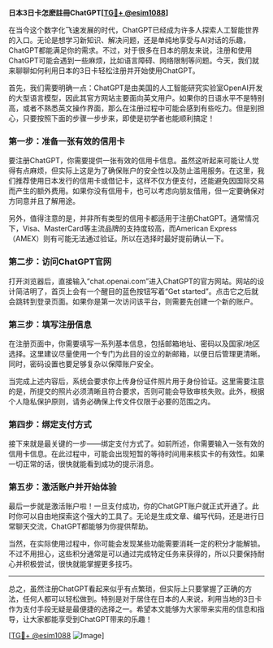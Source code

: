 **日本3日卡怎麽註冊ChatGPT[[TG💪+ @esim1088](https://t.me/s/esim1088)]**

在当今这个数字化飞速发展的时代，ChatGPT已经成为许多人探索人工智能世界的入口。无论是想学习新知识、解决问题，还是单纯地享受与AI对话的乐趣，ChatGPT都能满足你的需求。不过，对于很多在日本的朋友来说，注册和使用ChatGPT可能会遇到一些麻烦，比如语言障碍、网络限制等问题。今天，我们就来聊聊如何利用日本的3日卡轻松注册并开始使用ChatGPT。

首先，我们需要明确一点：ChatGPT是由美国的人工智能研究实验室OpenAI开发的大型语言模型，因此其官方网站主要面向英文用户。如果你的日语水平不是特别高，或者不熟悉英文操作界面，那么在注册过程中可能会感到有些吃力。但是别担心，只要按照下面的步骤一步步来，即使是初学者也能顺利搞定！

### **第一步：准备一张有效的信用卡**
要注册ChatGPT，你需要提供一张有效的信用卡信息。虽然这听起来可能让人觉得有点麻烦，但实际上这是为了确保账户的安全性以及防止滥用服务。在这里，我们推荐使用日本发行的信用卡或借记卡，这样不仅方便支付，还能避免因国际交易而产生的额外费用。如果你没有信用卡，也可以考虑向朋友借用，但一定要确保对方同意并且了解用途。

另外，值得注意的是，并非所有类型的信用卡都适用于注册ChatGPT。通常情况下，Visa、MasterCard等主流品牌的支持度较高，而American Express（AMEX）则有可能无法通过验证。所以在选择时最好提前确认一下。

### **第二步：访问ChatGPT官网**
打开浏览器后，直接输入“chat.openai.com”进入ChatGPT的官方网站。网站的设计简洁明了，首页上会有一个醒目的蓝色按钮写着“Get started”。点击它之后就会跳转到登录页面。如果你是第一次访问该平台，则需要先创建一个新的账户。

### **第三步：填写注册信息**
在注册页面中，你需要填写一系列基本信息，包括邮箱地址、密码以及国家/地区选择。这里建议尽量使用一个专门为此目的设立的新邮箱，以便日后管理更清晰。同时，密码设置也要足够复杂以保障账户安全。

当完成上述内容后，系统会要求你上传身份证件照片用于身份验证。这里需要注意的是，所提交的照片必须清晰且符合要求，否则可能会导致审核失败。此外，根据个人隐私保护原则，请务必确保上传文件仅限于必要的范围之内。

### **第四步：绑定支付方式**
接下来就是最关键的一步——绑定支付方式了。如前所述，你需要输入一张有效的信用卡信息。在此过程中，可能会出现短暂的等待时间用来核实卡的有效性。如果一切正常的话，很快就能看到成功的提示消息。

### **第五步：激活账户并开始体验**
最后一步就是激活账户啦！一旦支付成功，你的ChatGPT账户就正式开通了。此时你可以自由地探索这个强大的工具了。无论是生成文章、编写代码，还是进行日常聊天交流，ChatGPT都能够为你提供帮助。

当然，在实际使用过程中，你可能会发现某些功能需要消耗一定的积分才能解锁。不过不用担心，这些积分通常是可以通过完成特定任务来获得的，所以只要保持耐心并积极尝试，很快就能掌握更多技巧。

---

总之，虽然注册ChatGPT看起来似乎有点繁琐，但实际上只要掌握了正确的方法，任何人都可以轻松做到。特别是对于居住在日本的人来说，利用当地的3日卡作为支付手段无疑是最便捷的选择之一。希望本文能够为大家带来实用的信息和指导，让大家都能享受到ChatGPT带来的乐趣！

[[TG💪+ @esim1088](https://t.me/s/esim1088) ![Image](https://i.postimg.cc/4NQfJmqS/Snipaste-2025-05-13-00-14-12.png)]